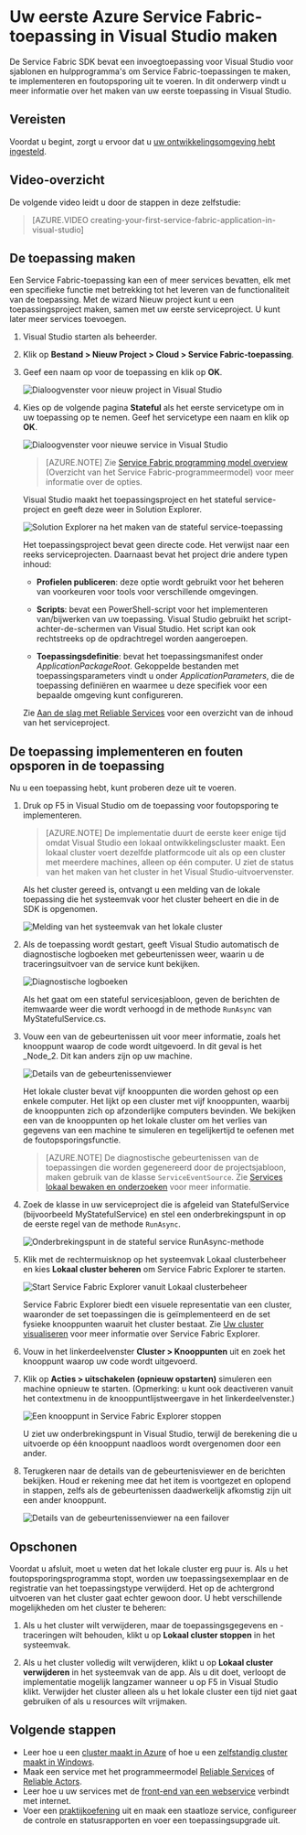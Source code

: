 <properties
   pageTitle="Uw eerste Service Fabric-toepassing in Visual Studio maken | Microsoft Azure"
   description="Een Service Fabric-toepassing met Visual Studio maken, implementeren en foutopsporing uitvoeren"
   services="service-fabric"
   documentationCenter=".net"
   authors="rwike77"
   manager="timlt"
   editor=""/>

<tags
   ms.service="service-fabric"
   ms.devlang="dotNet"
   ms.topic="hero-article"
   ms.tgt_pltfrm="NA"
   ms.workload="NA"
   ms.date="06/10/2016"
   ms.author="ryanwi"/>

# Uw eerste Azure Service Fabric-toepassing in Visual Studio maken

De Service Fabric SDK bevat een invoegtoepassing voor Visual Studio voor sjablonen en hulpprogramma's om Service Fabric-toepassingen te maken, te implementeren en foutopsporing uit te voeren. In dit onderwerp vindt u meer informatie over het maken van uw eerste toepassing in Visual Studio.

## Vereisten

Voordat u begint, zorgt u ervoor dat u [uw ontwikkelingsomgeving hebt ingesteld](service-fabric-get-started.md).

## Video-overzicht

De volgende video leidt u door de stappen in deze zelfstudie:

>[AZURE.VIDEO creating-your-first-service-fabric-application-in-visual-studio]

## De toepassing maken

Een Service Fabric-toepassing kan een of meer services bevatten, elk met een specifieke functie met betrekking tot het leveren van de functionaliteit van de toepassing. Met de wizard Nieuw project kunt u een toepassingsproject maken, samen met uw eerste serviceproject. U kunt later meer services toevoegen.

1. Visual Studio starten als beheerder.

2. Klik op **Bestand > Nieuw Project > Cloud > Service Fabric-toepassing**.

3. Geef een naam op voor de toepassing en klik op **OK**.

    ![Dialoogvenster voor nieuw project in Visual Studio][1]

4. Kies op de volgende pagina **Stateful** als het eerste servicetype om in uw toepassing op te nemen. Geef het servicetype een naam en klik op **OK**.

    ![Dialoogvenster voor nieuwe service in Visual Studio][2]

    >[AZURE.NOTE] Zie [Service Fabric programming model overview](service-fabric-choose-framework.md) (Overzicht van het Service Fabric-programmeermodel) voor meer informatie over de opties.

    Visual Studio maakt het toepassingsproject en het stateful service-project en geeft deze weer in Solution Explorer.

    ![Solution Explorer na het maken van de stateful service-toepassing][3]

    Het toepassingsproject bevat geen directe code. Het verwijst naar een reeks serviceprojecten. Daarnaast bevat het project drie andere typen inhoud:

    - **Profielen publiceren**: deze optie wordt gebruikt voor het beheren van voorkeuren voor tools voor verschillende omgevingen.

    - **Scripts**: bevat een PowerShell-script voor het implementeren van/bijwerken van uw toepassing. Visual Studio gebruikt het script-achter-de-schermen van Visual Studio. Het script kan ook rechtstreeks op de opdrachtregel worden aangeroepen.

    - **Toepassingsdefinitie**: bevat het toepassingsmanifest onder *ApplicationPackageRoot*. Gekoppelde bestanden met toepassingsparameters vindt u onder *ApplicationParameters*, die de toepassing definiëren en waarmee u deze specifiek voor een bepaalde omgeving kunt configureren.

    Zie [Aan de slag met Reliable Services](service-fabric-reliable-services-quick-start.md) voor een overzicht van de inhoud van het serviceproject.

## De toepassing implementeren en fouten opsporen in de toepassing

Nu u een toepassing hebt, kunt proberen deze uit te voeren.

1. Druk op F5 in Visual Studio om de toepassing voor foutopsporing te implementeren.

    >[AZURE.NOTE] De implementatie duurt de eerste keer enige tijd omdat Visual Studio een lokaal ontwikkelingscluster maakt. Een lokaal cluster voert dezelfde platformcode uit als op een cluster met meerdere machines, alleen op één computer. U ziet de status van het maken van het cluster in het Visual Studio-uitvoervenster.

    Als het cluster gereed is, ontvangt u een melding van de lokale toepassing die het systeemvak voor het cluster beheert en die in de SDK is opgenomen.

    ![Melding van het systeemvak van het lokale cluster][4]

2. Als de toepassing wordt gestart, geeft Visual Studio automatisch de diagnostische logboeken met gebeurtenissen weer, waarin u de traceringsuitvoer van de service kunt bekijken.

    ![Diagnostische logboeken][5]

    Als het gaat om een stateful servicesjabloon, geven de berichten de itemwaarde weer die wordt verhoogd in de methode `RunAsync` van MyStatefulService.cs.

3. Vouw een van de gebeurtenissen uit voor meer informatie, zoals het knooppunt waarop de code wordt uitgevoerd. In dit geval is het _Node_2. Dit kan anders zijn op uw machine.

    ![Details van de gebeurtenissenviewer][6]

    Het lokale cluster bevat vijf knooppunten die worden gehost op een enkele computer. Het lijkt op een cluster met vijf knooppunten, waarbij de knooppunten zich op afzonderlijke computers bevinden. We bekijken een van de knooppunten op het lokale cluster om het verlies van gegevens van een machine te simuleren en tegelijkertijd te oefenen met de foutopsporingsfunctie.

    >[AZURE.NOTE] De diagnostische gebeurtenissen van de toepassingen die worden gegenereerd door de projectsjabloon, maken gebruik van de klasse `ServiceEventSource`. Zie [Services lokaal bewaken en onderzoeken](service-fabric-diagnostics-how-to-monitor-and-diagnose-services-locally.md) voor meer informatie.

4. Zoek de klasse in uw serviceproject die is afgeleid van StatefulService (bijvoorbeeld MyStatefulService) en stel een onderbrekingspunt in op de eerste regel van de methode `RunAsync`.

    ![Onderbrekingspunt in de stateful service RunAsync-methode][7]

5. Klik met de rechtermuisknop op het systeemvak Lokaal clusterbeheer en kies **Lokaal cluster beheren** om Service Fabric Explorer te starten.

    ![Start Service Fabric Explorer vanuit Lokaal clusterbeheer][systray-launch-sfx]

    Service Fabric Explorer biedt een visuele representatie van een cluster, waaronder de set toepassingen die is geïmplementeerd en de set fysieke knooppunten waaruit het cluster bestaat. Zie [Uw cluster visualiseren](service-fabric-visualizing-your-cluster.md) voor meer informatie over Service Fabric Explorer.

6. Vouw in het linkerdeelvenster **Cluster > Knooppunten** uit en zoek het knooppunt waarop uw code wordt uitgevoerd.

7. Klik op **Acties > uitschakelen (opnieuw opstarten)** simuleren een machine opnieuw te starten. (Opmerking: u kunt ook deactiveren vanuit het contextmenu in de knooppuntlijstweergave in het linkerdeelvenster.)

    ![Een knooppunt in Service Fabric Explorer stoppen][sfx-stop-node]

    U ziet uw onderbrekingspunt in Visual Studio, terwijl de berekening die u uitvoerde op één knooppunt naadloos wordt overgenomen door een ander.

8. Terugkeren naar de details van de gebeurtenisviewer en de berichten bekijken. Houd er rekening mee dat het item is voortgezet en oplopend in stappen, zelfs als de gebeurtenissen daadwerkelijk afkomstig zijn uit een ander knooppunt.

    ![Details van de gebeurtenissenviewer na een failover][diagnostic-events-viewer-detail-post-failover]

## Opschonen

  Voordat u afsluit, moet u weten dat het lokale cluster erg puur is. Als u het foutopsporingsprogramma stopt, worden uw toepassingsexemplaar en de registratie van het toepassingstype verwijderd. Het op de achtergrond uitvoeren van het cluster gaat echter gewoon door. U hebt verschillende mogelijkheden om het cluster te beheren:

  1. Als u het cluster wilt verwijderen, maar de toepassingsgegevens en -traceringen wilt behouden, klikt u op **Lokaal cluster stoppen** in het systeemvak.

  2. Als u het cluster volledig wilt verwijderen, klikt u op **Lokaal cluster verwijderen** in het systeemvak van de app. Als u dit doet, verloopt de implementatie mogelijk langzamer wanneer u op F5 in Visual Studio klikt. Verwijder het cluster alleen als u het lokale cluster een tijd niet gaat gebruiken of als u resources wilt vrijmaken.

## Volgende stappen

- Leer hoe u een [cluster maakt in Azure](service-fabric-cluster-creation-via-portal.md) of hoe u een [zelfstandig cluster maakt in Windows](service-fabric-cluster-creation-for-windows-server.md).
- Maak een service met het programmeermodel [Reliable Services](service-fabric-reliable-services-quick-start.md) of [Reliable Actors](service-fabric-reliable-actors-get-started.md).
- Leer hoe u uw services met de [front-end van een webservice](service-fabric-add-a-web-frontend.md) verbindt met internet.
- Voer een [praktijkoefening](https://msdnshared.blob.core.windows.net/media/2016/07/SF-Lab-Part-I.docx) uit en maak een staatloze service, configureer de controle en statusrapporten en voer een toepassingsupgrade uit.

<!-- Image References -->

[1]: ./media/service-fabric-create-your-first-application-in-visual-studio/new-project-dialog.png
[2]: ./media/service-fabric-create-your-first-application-in-visual-studio/new-project-dialog-2.png
[3]: ./media/service-fabric-create-your-first-application-in-visual-studio/solution-explorer-stateful-service-template.png
[4]: ./media/service-fabric-create-your-first-application-in-visual-studio/local-cluster-manager-notification.png
[5]: ./media/service-fabric-create-your-first-application-in-visual-studio/diagnostic-events-viewer.png
[6]: ./media/service-fabric-create-your-first-application-in-visual-studio/diagnostic-events-viewer-detail.png
[7]: ./media/service-fabric-create-your-first-application-in-visual-studio/runasync-breakpoint.png
[sfx-stop-node]: ./media/service-fabric-create-your-first-application-in-visual-studio/sfe-deactivate-node.png
[systray-launch-sfx]: ./media/service-fabric-create-your-first-application-in-visual-studio/launch-sfx.png
[diagnostic-events-viewer-detail-post-failover]: ./media/service-fabric-create-your-first-application-in-visual-studio/diagnostic-events-viewer-detail-post-failover.png
[toepassing van sfe verwijderen]: ./media/service-fabric-create-your-first-application-in-visual-studio/sfe-delete-application.png



<!--HONumber=ago16_HO5-->


